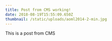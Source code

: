 ```yaml
---
title: Post from CMS working!
date: 2018-08-19T15:55:09.650Z
thumbnail: /static/uploads/aoml2014-2-min.jpg
---
```

This is a post from CMS
